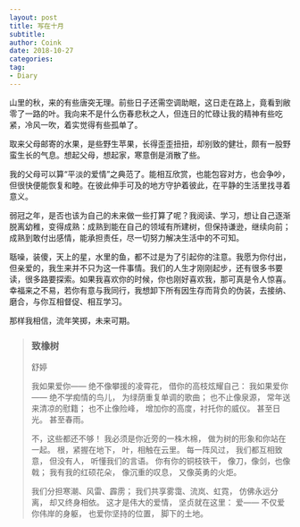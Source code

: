 ```yaml
---
layout: post
title: 写在十月
subtitle: 
author: Coink
date: 2018-10-27
categories:
tag:
- Diary
---
```


山里的秋，来的有些唐突无理。前些日子还需空调助眠，这日走在路上，竟看到敝零了一路的叶。我向来不是什么伤春悲秋之人，但连日的忙碌让我的精神有些吃紧，冷风一吹，着实觉得有些孤单了。

取来父母邮寄的水果，是些野生苹果，长得歪歪扭扭，却别致的健壮，颇有一股野蛮生长的气息。想起父母，想起家，寒意倒是消散了些。

我的父母可以算“平淡的爱情”之典范了。能相互欣赏，也能包容对方，也会争吵，但很快便能恢复和睦。在彼此伸手可及的地方守护着彼此，在平静的生活里找寻着意义。

弱冠之年，是否也该为自己的未来做一些打算了呢？我阅读、学习，想让自己逐渐脱离幼稚，变得成熟：成熟到能在自己的领域有所建树，但保持谦逊，继续向前；成熟到敢付出感情，能承担责任，尽一切努力解决生活中的不可知。

聒噪，装傻，天上的星，水里的鱼，都不过是为了引起你的注意。我愿为你付出，但亲爱的，我生来并不只为这一件事情。我们的人生才刚刚起步，还有很多书要读，很多路要探索。如果我喜欢你的时候，你也刚好喜欢我，那可真是令人惊喜。幸福来之不易，若你有意与我同行，我想卸下所有因生存而背负的伪装，去接纳、磨合，与你互相督促、相互学习。

那样我相信，流年笑掷，未来可期。



> ### 致橡树
>
> 舒婷
>
> 我如果爱你——
> 绝不像攀援的凌霄花，
> 借你的高枝炫耀自己：
> 我如果爱你——
> 绝不学痴情的鸟儿，
> 为绿荫重复单调的歌曲；
> 也不止像泉源，
> 常年送来清凉的慰籍；
> 也不止像险峰，
> 增加你的高度，衬托你的威仪。
> 甚至日光。
> 甚至春雨。
>
> 不，这些都还不够！
> 我必须是你近旁的一株木棉，
> 做为树的形象和你站在一起。
> 根，紧握在地下，
> 叶，相触在云里。
> 每一阵风过，
> 我们都互相致意，
> 但没有人，
> 听懂我们的言语。
> 你有你的铜枝铁干，
> 像刀，像剑，也像戟；
> 我有我的红硕花朵，
> 像沉重的叹息，
> 又像英勇的火炬。
> 
> 我们分担寒潮、风雷、霹雳；
> 我们共享雾霭、流岚、虹霓，
> 仿佛永远分离，
> 却又终身相依。
> 这才是伟大的爱情，
> 坚贞就在这里：
> 爱——
> 不仅爱你伟岸的身躯，
> 也爱你坚持的位置，
> 脚下的土地。

